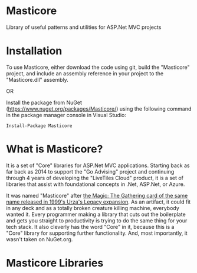# Masticore
Library of useful patterns and utilities for ASP.Net MVC projects

# Installation
To use Masticore, either download the code using git, build the "Masticore" project, and include an assembly reference in your project to the "Masticore.dll" assembly.

OR

Install the package from NuGet (https://www.nuget.org/packages/Masticore/) using the following command in the package manager console in Visual Studio:

```
Install-Package Masticore
```

# What is Masticore?
It is a set of "Core" libraries for ASP.Net MVC applications. Starting back as far back as 2014 to support the "Go Advising" project and continuing through 4 years of developing the "LiveTiles Cloud" product, it is a set of libraries that assist with foundational concepts in .Net, ASP.Net, or Azure.

It was named "Masticore" after [the Magic: The Gathering card of the same name released in 1999's Urza's Legacy expansion](https://gatherer.wizards.com/pages/card/Details.aspx?multiverseid=13087). As an artifact, it could fit in any deck and as a totally broken creature killing machine, everybody wanted it. Every programmer making a library that cuts out the boilerplate and gets you straight to productivity is trying to do the same thing for your tech stack. It also cleverly has the word "Core" in it, because this is a "Core" library for supporting further functionality. And, most importantly, it wasn't taken on NuGet.org.

# Masticore Libraries
